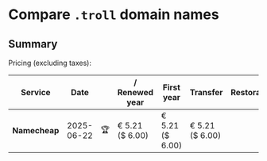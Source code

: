 # Compare `.troll` domain names

## Summary

Pricing (excluding taxes):

| Service | Date |  | / Renewed year | First year | Transfer | Restoration |
|--|--|--|--|--|--|--|
| **Namecheap** | 2025-06-22 | 🏆 | € 5.21<br>($ 6.00) | € 5.21<br>($ 6.00) | € 5.21<br>($ 6.00) |  |
